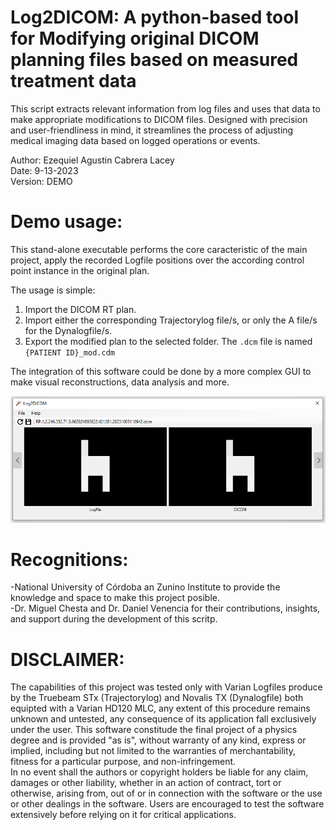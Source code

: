 
# Log2DICOM: A python-based tool for Modifying original DICOM planning files based on measured treatment data                                  

This script extracts relevant information from log files and uses that data to make appropriate modifications to DICOM files. Designed with precision and user-friendliness in mind, it streamlines the process of adjusting medical imaging data based on logged operations or events.

Author: Ezequiel Agustin Cabrera Lacey                                  
Date: 9-13-2023                                                        
Version: DEMO                                                       

# Demo usage:
This stand-alone executable performs the core caracteristic of the main project, apply the recorded Logfile positions over the according control point instance in the original plan.

The usage is simple:
1. Import the DICOM RT plan.
2. Import either the corresponding Trajectorylog file/s, or only the A file/s for the Dynalogfile/s.
3. Export the modified plan to the selected folder. The `.dcm` file is named `{PATIENT ID}_mod.cdm`

The integration of this software could be done by a more complex GUI to make visual reconstructions, data analysis and more.

<center>
<img src="img/gui_demo.png" class="center"/>
</center>

# Recognitions:                                                           
-National University of Córdoba an Zunino Institute to provide the knowledge and space to make this project posible.                      
-Dr. Miguel Chesta and Dr. Daniel Venencia for their contributions, insights, and support during the development of this scritp.           

# DISCLAIMER:
The capabilities of this project was tested only with Varian Logfiles produce by the Truebeam STx (Trajectorylog) and Novalis TX (Dynalogfile) both equipted with a Varian HD120 MLC, any extent of this procedure remains unknown and untested, any consequence of its application fall exclusively under the user.
This software constitude the final project of a physics degree and is provided "as is", without warranty of any kind, express or implied, including but not limited to the warranties of merchantability, fitness 
for a particular purpose, and non-infringement.                         
In no event shall the authors or copyright holders be liable for any claim, damages or other liability, whether in an action of contract, tort or otherwise, arising from, out of or in connection with the software or the use or other dealings in the software. Users are encouraged to test the software extensively before relying on it for critical applications.                          
